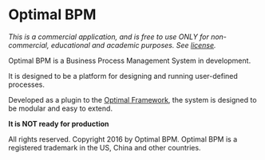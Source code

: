 Optimal BPM
========

*This is a commercial application, and is free to use ONLY for non-commercial, educational and academic purposes. See [license](./LICENSE.md).*

Optimal BPM is a Business Process Management System in development.


It is designed to be a platform for designing and running user-defined processes.

Developed as a plugin to the [Optimal Framework](https://github.com/OptimalBPM/of), the system is designed to be modular and easy to extend.

**It is NOT ready for production**

All rights reserved. Copyright 2016 by Optimal BPM. 
Optimal BPM is a registered trademark in the US, China and other countries. 
